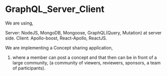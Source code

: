 # GraphQL_Server_Client

We are using,

Server: NodeJS, MongoDB, Mongoose, GraphQL(Query, Mutation) at server side.
Client: Apollo-boost, React-Apollo, ReactJS.

We are implementing a Concept sharing application, 
1) where a member can post a concept and that then can be in front of a large community,
   (a community of viewers, reviewers, sponsors, a team of participants).
